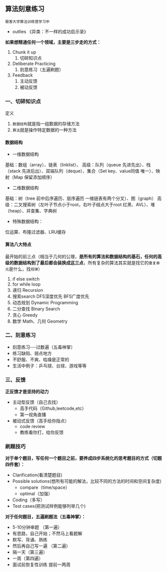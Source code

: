 ## 算法刻意练习

`极客大学算法训练营学习中`

- outlies 《异类：不一样的成功启示录》

**如果想精通任何一个领域，主要是三步走的方式：**

1. Chunk it up
   1. 切碎知识点
2. Deliberate Practicing
   1. 刻意练习（五遍刷题）
3. Feedback
   1. 主动反馈
   2. 被动反馈


### 一、切碎知识点

定义
1. `数据结构`就是指一组数据的存储方法
2. `算法`就是操作特定数据的一种方法

#### 数据结构

- 一维数据结构

基础：数组（array）、链表（linklist）、
高级：队列（queue 先进先出）、栈（stack 先进后出）、双端队列（deque）、集合（Set key、value同值 唯一）、映射（Map 保留添加顺序）

- 二维数据结构

基础：树（tree 前中后序遍历、层序遍历 一维链表有两个分叉）、图（graph）
高级：二叉搜索树（左叶子节点小于root，右叶子结点大于root 红黑、AVL）、堆（heap）、并查集、字典树

- 特殊数据结构：

位运算、布隆过滤器、LRU缓存

#### 算法八大特点

最开始的前三点（相当于几何的公理，**是所有的算法和数据结构的基石，任何的高级的数据结构到了最后都会装换成这三点**，所有复杂的算法其实就是找它的`重复单元`是什么，找`规律`）

1. if else switch
2. for while loop
3. 递归 Recursion
4. 搜索search DFS深度优先 BFS广度优先
5. 动态规划 Dynamic Programming
6. 二分查找 Binary Search
7. 贪心 Greedy
8. 数学 Math、几何 Geometry

### 二、刻意练习

- 刻意练习---过数遍（五毒神掌）
- 练习缺陷、弱点地方
- 不舒服、不爽、枯燥是正常的
- 生活中例子：乒乓球、台球、游戏等等


### 三、反馈

**正反馈才是坚持的动力**

- 主动型反馈（自己去找）
  - 高手代码（Github,leetcode,etc）
  - 第一视角直播
- 被动式反馈（高手给你指点）
  - code review
  - 教练看你打，给你反馈

### 刷题技巧

**对于单个题目，写任何一个题目之前，要养成四步系统化的思考题目的方式（切题四件套）：**

- Clarification(看清楚题目)
- Possible solutions(想所有可能的解法，比较不同的方法的时间和空间复杂度)
  - compare（time/space）
  - optimal（加强）
- Coding（多写）
- Test cases(把测试样例能够列举几个)

**对于任何题目，五遍刷题法（五毒神掌）：**

- 5-10分钟审题 （第一遍）
- 有思路，自己开始；不然马上看题解
- 默写、背诵、熟练
- 然后再自己写一遍 （第二遍）
- 隔一天（第三遍）
- 一周（第四遍）
- 面试前恢复性训练 提前一两周
